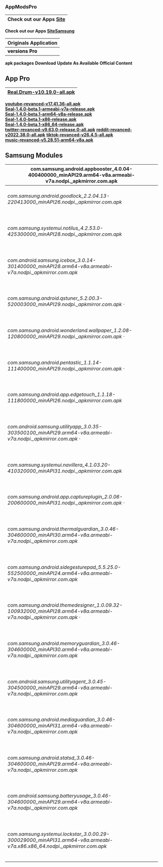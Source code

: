 ### AppModsPro 

|Check out our Apps [Site](https://github.com/Gustavo112603/seal/releases/tag/Seal)
|----------------------------------------------------------------------------------------|
 **Check out our Apps [SiteSamsung](https://github.com/Gustavo112603/seal/releases/tag/Samsung)**


|Originals Application
|-------------------------|
 <font color="#000000">**versions Pro**</font>|
 **apk packages**
 **Download**
 **Update As Available**
 **Official Content**

## App Pro

|[**Real.Drum-v10.19.0-all.apk**](https://github.com/Gustavo112603/seal/releases/download/Seal/Real.Drum-v10.19.0-all.apk)
|-------------------------------------------|
[**youtube-revanced-v17.41.36-all.apk**](https://github.com/Gustavo112603/seal/releases/download/Seal/youtube-revanced-v17.41.36-all.apk)  
[**Seal-1.4.0-beta.1-armeabi-v7a-release.apk**](https://github.com/Gustavo112603/seal/releases/download/Seal/Seal-1.4.0-beta.1-armeabi-v7a-release.apk)  
[**Seal-1.4.0-beta.1-arm64-v8a-release.apk**](https://github.com/Gustavo112603/seal/releases/download/Seal/Seal-1.4.0-beta.1-arm64-v8a-release.apk)  
[**Seal-1.4.0-beta.1-x86-release.apk**](https://github.com/Gustavo112603/seal/releases/download/Seal/Seal-1.4.0-beta.1-x86-release.apk)  
[**Seal-1.4.0-beta.1-x86_64-release.apk**](https://github.com/Gustavo112603/seal/releases/download/Seal/Seal-1.4.0-beta.1-x86_64-release.apk)  
[**twitter-revanced-v9.63.0-release.0-all.apk**](https://github.com/Gustavo112603/seal/releases/download/Seal/twitter-revanced-v9.63.0-release.0-all.apk) 
[**reddit-revanced-v2022.38.0-all.apk**](https://github.com/Gustavo112603/seal/releases/download/Seal/reddit-revanced-v2022.38.0-all.apk)
[**tiktok-revanced-v26.4.5-all.apk**](https://github.com/Gustavo112603/seal/releases/download/Seal/tiktok-revanced-v26.4.5-all.apk)  
[**music-revanced-v5.28.51-arm64-v8a.apk**](https://github.com/Gustavo112603/seal/releases/download/Seal/music-revanced-v5.28.51-arm64-v8a.apk)

## Samsung Modules

|com.samsung.android.appbooster_4.0.04-400400000_minAPI29.arm64-v8a.armeabi-v7a.nodpi._apkmirror.com.apk   
|--------------------------------------------------------------------------------------------------------------------|
|<h6> com.samsung.android.goodlock_2.2.04.13-220413000_minAPI26.nodpi._apkmirror.com.apk   
|<h6> com.samsung.systemui.notilus_4.2.53.0-425300000_minAPI28.nodpi._apkmirror.com.apk   
|<h6> com.android.samsung.icebox_3.0.14-301400000_minAPI28.arm64-v8a.armeabi-v7a.nodpi._apkmirror.com.apk   
|<h6> com.samsung.android.qstuner_5.2.00.3-520003000_minAPI29.nodpi._apkmirror.com.apk ·   
|<h6> com.samsung.android.wonderland.wallpaper_1.2.08-120800000_minAPI29.nodpi._apkmirror.com.apk ·   
|<h6> com.samsung.android.pentastic_1.1.14-111400000_minAPI29.nodpi._apkmirror.com.apk ·   
|<h6> com.samsung.android.app.edgetouch_1.1.18-111800000_minAPI26.nodpi._apkmirror.com.apk   
|<h6> com.android.samsung.utilityapp_3.0.35-303500100_minAPI29.arm64-v8a.armeabi-v7a.nodpi._apkmirror.com.apk ·   
|<h6> com.samsung.systemui.navillera_4.1.03.20-410320000_minAPI31.nodpi._apkmirror.com.apk   
|<h6> com.samsung.android.app.captureplugin_2.0.06-200600000_minAPI31.nodpi._apkmirror.com.apk ·   
|<h6> com.samsung.android.thermalguardian_3.0.46-304600000_minAPI30.arm64-v8a.armeabi-v7a.nodpi._apkmirror.com.apk   
|<h6> com.samsung.android.sidegesturepad_5.5.25.0-552500000_minAPI24.arm64-v8a.armeabi-v7a.nodpi._apkmirror.com.apk   
|<h6> com.samsung.android.themedesigner_1.0.09.32-100932000_minAPI28.arm64-v8a.armeabi-v7a.nodpi._apkmirror.com.apk ·   
|<h6> com.samsung.android.memoryguardian_3.0.46-304600000_minAPI30.arm64-v8a.armeabi-v7a.nodpi._apkmirror.com.apk   
|<h6> com.android.samsung.utilityagent_3.0.45-304500000_minAPI29.arm64-v8a.armeabi-v7a.nodpi._apkmirror.com.apk
|<h6> com.samsung.android.mediaguardian_3.0.46-304600000_minAPI31.arm64-v8a.armeabi-v7a.nodpi._apkmirror.com.apk   
|<h6> com.samsung.android.statsd_3.0.46-304600000_minAPI29.arm64-v8a.armeabi-v7a.nodpi._apkmirror.com.apk   
|<h6> com.android.samsung.batteryusage_3.0.46-304600000_minAPI29.arm64-v8a.armeabi-v7a.nodpi._apkmirror.com.apk   
|<h6> com.samsung.systemui.lockstar_3.0.00.29-300029000_minAPI31.arm64-v8a.armeabi-v7a.x86.x86_64.nodpi._apkmirror.com.apk
